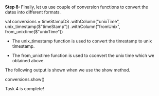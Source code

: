 
**Step 8:** Finally, let us use couple of conversion functions to convert the dates into different formats.

val conversions = timeStampDS
    .withColumn("unixTime", unix_timestamp($"timeStamp"))
    .withColumn("fromUnix", from_unixtime($"unixTime"))

- The unix_timestamp function is used to convert the timestamp to unix timestamp.

- The from_unixtime function is used to cconvert the unix time which we obtained above.

The following output is shown when we use the show method.

conversions.show()


 

Task 4 is complete!
